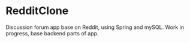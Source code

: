 # RedditClone
Discussion forum app base on Reddit, using Spring and mySQL. Work in progress, base backend parts of app.
